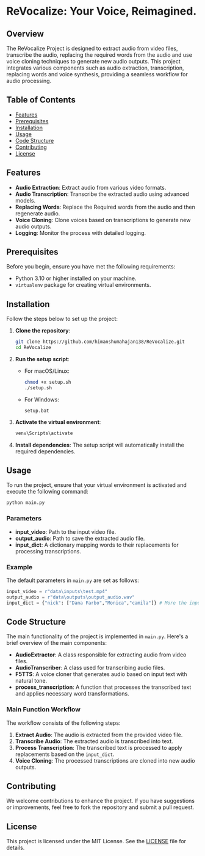 # **ReVocalize**: Your Voice, Reimagined.

## Overview
The ReVocalize Project is designed to extract audio from video files, transcribe the audio, replacing the required words from the audio and use voice cloning techniques to generate new audio outputs. This project integrates various components such as audio extraction, transcription, replacing words and voice synthesis, providing a seamless workflow for audio processing.

## Table of Contents
- [Features](#features)
- [Prerequisites](#prerequisites)
- [Installation](#installation)
- [Usage](#usage)
- [Code Structure](#code-structure)
- [Contributing](#contributing)
- [License](#license)

## Features
- **Audio Extraction**: Extract audio from various video formats.
- **Audio Transcription**: Transcribe the extracted audio using advanced models.
- **Replacing Words**: Replace the Required words from the audio and then regenerate audio.
- **Voice Cloning**: Clone voices based on transcriptions to generate new audio outputs.
- **Logging**: Monitor the process with detailed logging.

## Prerequisites
Before you begin, ensure you have met the following requirements:
- Python 3.10 or higher installed on your machine.
- `virtualenv` package for creating virtual environments.

## Installation
Follow the steps below to set up the project:

1. **Clone the repository**:
   ```bash
   git clone https://github.com/himanshumahajan138/ReVocalize.git
   cd ReVocalize
   ```

2. **Run the setup script**:
   - For macOS/Linux:
     ```bash
     chmod +x setup.sh
     ./setup.sh
     ```

   - For Windows:
     ```batch
     setup.bat
     ```

3. **Activate the virtual environment**:
     ```bash
     venv\Scripts\activate
     ```

4. **Install dependencies**:
   The setup script will automatically install the required dependencies.

## Usage
To run the project, ensure that your virtual environment is activated and execute the following command:

```bash
python main.py
```

### Parameters
- **input_video**: Path to the input video file.
- **output_audio**: Path to save the extracted audio file.
- **input_dict**: A dictionary mapping words to their replacements for processing transcriptions.
  
### Example
The default parameters in `main.py` are set as follows:
```python
input_video = r"data\inputs\test.mp4"
output_audio = r"data\outputs\output_audio.wav"
input_dict = {"nick": ["Dana Farbo","Monica","camila"]} # More the inputs more will be complexity
```

## Code Structure
The main functionality of the project is implemented in `main.py`. Here's a brief overview of the main components:

- **AudioExtractor**: A class responsible for extracting audio from video files.
- **AudioTranscriber**: A class used for transcribing audio files.
- **F5TTS**: A voice cloner that generates audio based on input text with natural tone.
- **process_transcription**: A function that processes the transcribed text and applies necessary word transformations.

### Main Function Workflow
The workflow consists of the following steps:
1. **Extract Audio**: The audio is extracted from the provided video file.
2. **Transcribe Audio**: The extracted audio is transcribed into text.
3. **Process Transcription**: The transcribed text is processed to apply replacements based on the `input_dict`.
4. **Voice Cloning**: The processed transcriptions are cloned into new audio outputs.

## Contributing
We welcome contributions to enhance the project. If you have suggestions or improvements, feel free to fork the repository and submit a pull request.

## License
This project is licensed under the MIT License. See the [LICENSE](./LICENSE) file for details.
